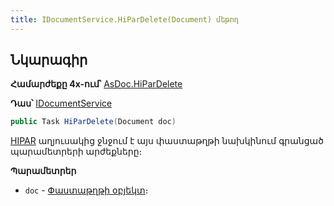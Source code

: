 ```yaml
---
title: IDocumentService.HiParDelete(Document) մեթոդ
---
```


## Նկարագիր

**Համարժեքը 4x-ում՝** [AsDoc.HiParDelete](https://armsoft.github.io/as4x-docs/HTM/ProgrGuide/Functions/ASDOC/HiParDelete.html)

**Դաս՝** [IDocumentService](../IDocumentService.md)

```c#
public Task HiParDelete(Document doc)
```

[HIPAR](https://armsoft.github.io/as4x-docs/HTM/ProgrGuide/Database/HiPar.html) աղյուսակից ջնջում է այս փաստաթղթի նախկինում գրանցած պարամետրերի արժեքները։

**Պարամետրեր**

* `doc` - [Փաստաթղթի օբյեկտ](../../definitions/document.md)։
